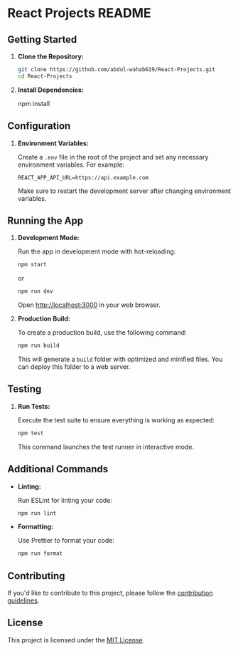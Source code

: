 
# React Projects README


## Getting Started

1. **Clone the Repository:**

   ```bash
   git clone https://github.com/abdul-wahab619/React-Projects.git
   cd React-Projects
   ```

2. **Install Dependencies:**

   npm install

## Configuration

1. **Environment Variables:**

   Create a `.env` file in the root of the project and set any necessary environment variables. For example:

   ```env
   REACT_APP_API_URL=https://api.example.com
   ```

   Make sure to restart the development server after changing environment variables.

## Running the App

1. **Development Mode:**

   Run the app in development mode with hot-reloading:

   ```bash
   npm start
   ```
   or
   ```bash
   npm run dev
   ```

   Open [http://localhost:3000](http://localhost:3000) in your web browser.

3. **Production Build:**

   To create a production build, use the following command:

   ```bash
   npm run build
   ```

   This will generate a `build` folder with optimized and minified files. You can deploy this folder to a web server.

## Testing

1. **Run Tests:**

   Execute the test suite to ensure everything is working as expected:

   ```bash
   npm test
   ```

   This command launches the test runner in interactive mode.

## Additional Commands

- **Linting:**

  Run ESLint for linting your code:

  ```bash
  npm run lint
  ```

- **Formatting:**

  Use Prettier to format your code:

  ```bash
  npm run format
  ```

## Contributing

If you'd like to contribute to this project, please follow the [contribution guidelines](CONTRIBUTING.md).

## License

This project is licensed under the [MIT License](LICENSE).
```
